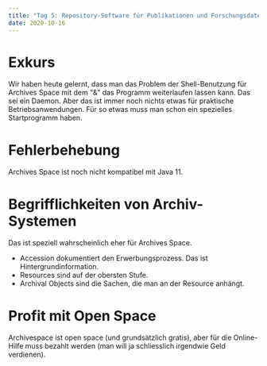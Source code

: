```yaml
---
title: "Tag 5: Repository-Software für Publikationen und Forschungsdaten"
date: 2020-10-16
---
```


# Exkurs
Wir haben heute gelernt, dass man das Problem der Shell-Benutzung für Archives Space mit dem "&" das Programm weiterlaufen lassen kann. Das sei ein Daemon. Aber das ist immer noch nichts etwas für praktische Betriebsanwendungen. Für so etwas muss man schon ein spezielles Startprogramm haben. 

# Fehlerbehebung
Archives Space ist noch nicht kompatibel mit Java 11. 

# Begrifflichkeiten von Archiv-Systemen 
Das ist speziell wahrscheinlich eher für Archives Space. 
+ Accession dokumentiert den Erwerbungsprozess. Das ist Hintergrundinformation. 
+ Resources sind auf der obersten Stufe. 
+ Archival Objects sind die Sachen, die man an der Resource anhängt. 

# Profit mit Open Space 
Archivespace ist open space (und grundsätzlich gratis), aber für die Online-Hilfe muss bezahlt werden (man will ja schliesslich irgendwie Geld verdienen). 


